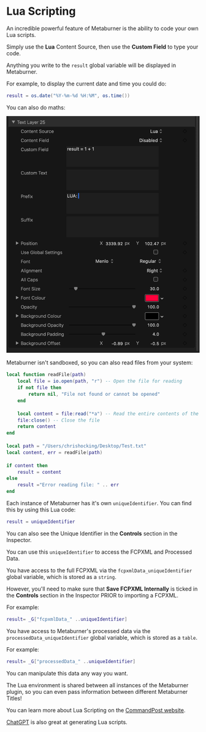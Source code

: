# Lua Scripting

An incredible powerful feature of Metaburner is the ability to code your own Lua scripts.

Simply use the **Lua** Content Source, then use the **Custom Field** to type your code.

Anything you write to the `result` global variable will be displayed in Metaburner.

For example, to display the current date and time you could do:

```lua
result = os.date("%Y-%m-%d %H:%M", os.time())
```

You can also do maths:

![](/static/lua-scripting.png)

Metaburner isn't sandboxed, so you can also read files from your system:

```lua
local function readFile(path)
    local file = io.open(path, "r") -- Open the file for reading
    if not file then
        return nil, "File not found or cannot be opened"
    end

    local content = file:read("*a") -- Read the entire contents of the file
    file:close() -- Close the file
    return content
end

local path = "/Users/chrishocking/Desktop/Test.txt"
local content, err = readFile(path)

if content then
    result = content
else
    result ="Error reading file: " .. err
end
```

Each instance of Metaburner has it's own `uniqueIdentifier`. You can find this by using this Lua code:

```lua
result = uniqueIdentifier
```

You can also see the Unique Identifier in the **Controls** section in the Inspector.

You can use this `uniqueIdentifier` to access the FCPXML and Processed Data.

You have access to the full FCPXML via the `fcpxmlData_uniqueIdentifier` global variable, which is stored as a `string`.

However, you'll need to make sure that **Save FCPXML Internally** is ticked in the **Controls** section in the Inspector PRIOR to importing a FCPXML.

For example:

```lua
result= _G["fcpxmlData_" ..uniqueIdentifier]
```

You have access to Metaburner's processed data via the `processedData_uniqueIdentifier` global variable, which is stored as a `table`.

For example:

```lua
result= _G["processedData_" ..uniqueIdentifier]
```

You can manipulate this data any way you want.

The Lua environment is shared between all instances of the Metaburner plugin, so you can even pass information between different Metaburner Titles!

You can learn more about Lua Scripting on the [CommandPost website](https://commandpost.io/developer/lua-overview/).

[ChatGPT](https://chat.openai.com) is also great at generating Lua scripts.